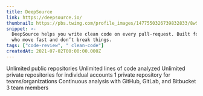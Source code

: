 ```yaml
---
title: DeepSource
link: https://deepsource.io/
thumbnail: https://pbs.twimg.com/profile_images/1477550326739832833/8wSCGwjk_400x400.jpg
snippet: >-
  DeepSource helps you write clean code on every pull-request. Built for teams
  who move fast and don’t break things.
tags: ["code-review", " clean-code"]
createdAt: 2021-07-02T00:00:00.000Z
---
```

Unlimited public repositories
Unlimited lines of code analyzed
Unlimited private repositories for individual accounts
1 private repository for teams/organizations
Continuous analysis with GitHub, GitLab, and Bitbucket
3 team members